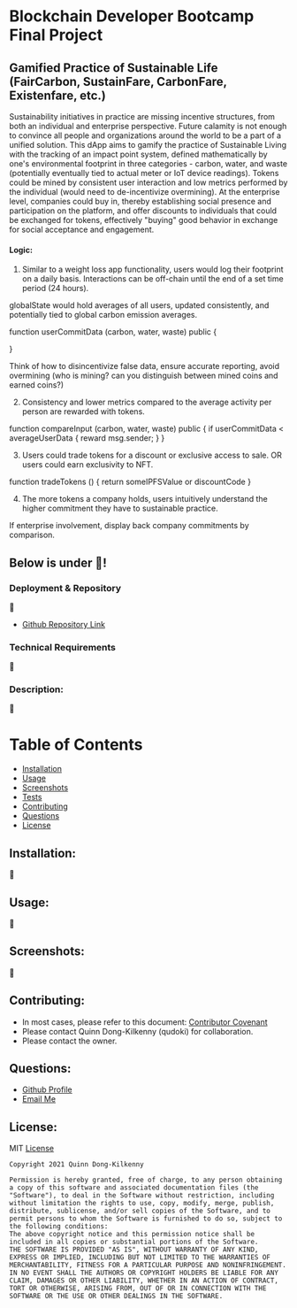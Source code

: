 # Blockchain Developer Bootcamp Final Project

## Gamified Practice of Sustainable Life (FairCarbon, SustainFare, CarbonFare, Existenfare, etc.)
Sustainability initiatives in practice are missing incentive structures, from both an individual and enterprise perspective. Future calamity is not enough to convince all people and organizations around the world to be a part of a unified solution. This dApp aims to gamify the practice of Sustainable Living with the tracking of an impact point system, defined mathematically by one's environmental footprint in three categories - carbon, water, and waste (potentially eventually tied to actual meter or IoT device readings). Tokens could be mined by consistent user interaction and low metrics performed by the individual (would need to de-incentivize overmining). At the enterprise level, companies could buy in, thereby establishing social presence and participation on the platform, and offer discounts to individuals that could be exchanged for tokens, effectively "buying" good behavior in exchange for social acceptance and engagement.
#### Logic:
1. Similar to a weight loss app functionality, users would log their footprint on a daily basis. Interactions can be off-chain until the end of a set time period (24 hours).

globalState would hold averages of all users, updated consistently, and potentially tied to global carbon emission averages.

function userCommitData (carbon, water, waste) public {

}

Think of how to disincentivize false data, ensure accurate reporting, avoid overmining (who is mining? can you distinguish between mined coins and earned coins?)

2. Consistency and lower metrics compared to the average activity per person are rewarded with tokens.

function compareInput (carbon, water, waste) public {
    if userCommitData < averageUserData {
        reward msg.sender;
    }
}

3. Users could trade tokens for a discount or exclusive access to sale. OR users could earn exclusivity to NFT.

function tradeTokens () {
    return someIPFSValue
    or
    discountCode
}

4. The more tokens a company holds, users intuitively understand the higher commitment they have to sustainable practice.

If enterprise involvement, display back company commitments by comparison.

## Below is under :construction:!

### Deployment & Repository
:construction:
- [Github Repository Link](https://github.com/qudoki/blockchain-developer-bootcamp-final-project)

### Technical Requirements
:construction:
<!-- * Javascript
* React.js
* JSX
* Express/Node.js
* MongoDB/Mongoose
* Node.js/Express
* Bootstrap
* Various NPM packages
* HTML5/CSS -->
  
### Description: 
:construction:

# Table of Contents
- [Installation](https://github.com/qudoki/blockchain-developer-bootcamp-final-project/blob/main/README.md#installation)
- [Usage](https://github.com/qudoki/qudoki/blockchain-developer-bootcamp-final-project/blob/main/README.md#usage)
- [Screenshots](https://github.com/qudoki/blockchain-developer-bootcamp-final-project/blob/main/README.md#screenshots)
- [Tests](https://github.com/qudoki/blockchain-developer-bootcamp-final-project/blob/main/README.md#usage)
- [Contributing](https://github.com/qudoki/blockchain-developer-bootcamp-final-project/blob/main/README.md#contributions)
- [Questions](https://github.com/qudoki/blockchain-developer-bootcamp-final-project/blob/main/README.md#questions)
- [License](https://github.com/qudoki/blockchain-developer-bootcamp-final-project/blob/main/README.md#license)

## Installation:
:construction:

## Usage:
:construction:

## Screenshots:
:construction:
<!-- ![ScreenShot](./client/public/new.png) -->

## Contributing:
- In most cases, please refer to this document: [Contributor Covenant](https://www.contributor-covenant.org/) 
- Please contact Quinn Dong-Kilkenny (qudoki) for collaboration.
- Please contact the owner.

## Questions:
- [Github Profile](https://github.com/qudoki)
- [Email Me](mailto:qdong327@gmail.com)

## License: 
MIT
[License](https://img.shields.io/badge/license-MIT-green")

    Copyright 2021 Quinn Dong-Kilkenny 

    Permission is hereby granted, free of charge, to any person obtaining a copy of this software and associated documentation files (the "Software"), to deal in the Software without restriction, including without limitation the rights to use, copy, modify, merge, publish, distribute, sublicense, and/or sell copies of the Software, and to permit persons to whom the Software is furnished to do so, subject to the following conditions:
    The above copyright notice and this permission notice shall be included in all copies or substantial portions of the Software.
    THE SOFTWARE IS PROVIDED "AS IS", WITHOUT WARRANTY OF ANY KIND, EXPRESS OR IMPLIED, INCLUDING BUT NOT LIMITED TO THE WARRANTIES OF MERCHANTABILITY, FITNESS FOR A PARTICULAR PURPOSE AND NONINFRINGEMENT. IN NO EVENT SHALL THE AUTHORS OR COPYRIGHT HOLDERS BE LIABLE FOR ANY CLAIM, DAMAGES OR OTHER LIABILITY, WHETHER IN AN ACTION OF CONTRACT, TORT OR OTHERWISE, ARISING FROM, OUT OF OR IN CONNECTION WITH THE SOFTWARE OR THE USE OR OTHER DEALINGS IN THE SOFTWARE.